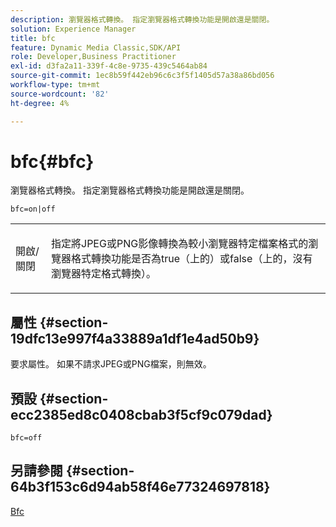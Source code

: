 ```yaml
---
description: 瀏覽器格式轉換。 指定瀏覽器格式轉換功能是開啟還是關閉。
solution: Experience Manager
title: bfc
feature: Dynamic Media Classic,SDK/API
role: Developer,Business Practitioner
exl-id: d3fa2a11-339f-4c8e-9735-439c5464ab84
source-git-commit: 1ec8b59f442eb96c6c3f5f1405d57a38a86bd056
workflow-type: tm+mt
source-wordcount: '82'
ht-degree: 4%

---
```


# bfc{#bfc}

瀏覽器格式轉換。 指定瀏覽器格式轉換功能是開啟還是關閉。

`bfc=on|off`

<table id="simpletable_2D23B1B282CD4216AB5BE7E7430D1B3F"> 
 <tr class="strow"> 
  <td class="stentry"> <p> <span class="codeph"> 開啟/關閉  </span> </p> </td> 
  <td class="stentry"> <p>指定將JPEG或PNG影像轉換為較小瀏覽器特定檔案格式的瀏覽器格式轉換功能是否為true（</span>上的<span class="codeph">）或false（<span class="codeph">上的</span>，沒有瀏覽器特定格式轉換）。 </span></p> </td> 
 </tr> 
</table>

## 屬性 {#section-19dfc13e997f4a33889a1df1e4ad50b9}

要求屬性。 如果不請求JPEG或PNG檔案，則無效。

## 預設 {#section-ecc2385ed8c0408cbab3f5cf9c079dad}

`bfc=off`

## 另請參閱 {#section-64b3f153c6d94ab58f46e77324697818}

[Bfc](../../../../../is-api/image-catalog/image-serving-api-ref/c-image-catalog-reference/c-attributes-reference/r-bfc.md#reference-5217a41d9d7447d6b0624077eb38d3de)

